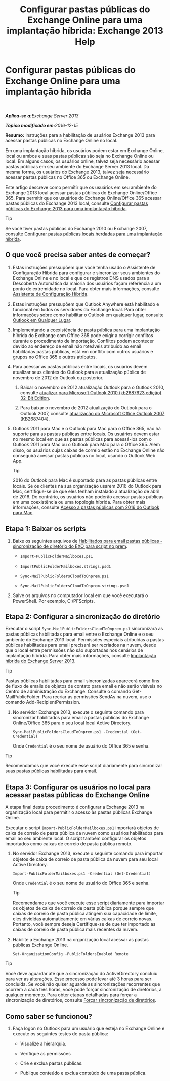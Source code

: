 ﻿---
title: 'Configurar pastas públicas do Exchange Online para uma implantação híbrida: Exchange 2013 Help'
TOCTitle: Configurar pastas públicas do Exchange Online para uma implantação híbrida
ms:assetid: d979edb3-967b-4431-8beb-0c236bf7f56d
ms:mtpsurl: https://technet.microsoft.com/pt-br/library/Mt729076(v=EXCHG.150)
ms:contentKeyID: 72768735
ms.date: 05/23/2018
mtps_version: v=EXCHG.150
ms.translationtype: MT
---

# Configurar pastas públicas do Exchange Online para uma implantação híbrida

 

_<strong>Aplica-se a:</strong>Exchange Server 2013_

_<strong>Tópico modificado em:</strong>2016-12-15_

**Resumo:**  instruções para a habilitação de usuários Exchange 2013 para acessar pastas públicas no Exchange Online no local.

Em uma implantação híbrida, os usuários podem estar em Exchange Online, local ou ambos e suas pastas públicas são seja no Exchange Online ou local. Em alguns casos, os usuários online, talvez seja necessário acessar pastas públicas em seu ambiente do Exchange Server 2013 local. Da mesma forma, os usuários do Exchange 2013, talvez seja necessário acessar pastas públicas no Office 365 ou Exchange Online.

Este artigo descreve como permitir que os usuários em seu ambiente do Exchange 2013 local acessar pastas públicas do Exchange Online/Office 365. Para permitir que os usuários do Exchange Online/Office 365 acessar pastas públicas do Exchange 2013 local, consulte [Configurar pastas públicas do Exchange 2013 para uma implantação híbrida](https://docs.microsoft.com/pt-br/exchange/collaboration-exo/public-folders/set-up-modern-hybrid-public-folders).


> [!TIP]
> Se você tiver pastas públicas do Exchange 2010 ou Exchange 2007, consulte <A href="https://docs.microsoft.com/pt-br/exchange/collaboration-exo/public-folders/set-up-legacy-hybrid-public-folders">Configurar pastas públicas locais herdadas para uma implantação híbrida</A>.



## O que você precisa saber antes de começar?

1.  Estas instruções pressupõem que você tenha usado o Assistente de Configuração Híbrida para configurar e sincronizar seus ambientes do Exchange Online e no local e que os registros DNS usados ​​para a Descoberta Automática da maioria dos usuários façam referência a um ponto de extremidade no local. Para obter mais informações, consulte [Assistente de Configuração Híbrida](hybrid-configuration-wizard-exchange-2013-help.md).

2.  Estas instruções pressupõem que Outlook Anywhere está habilitado e funcional em todos os servidores do Exchange local. Para obter informações sobre como habilitar o Outlook em qualquer lugar, consulte [Outlook em Qualquer Lugar](https://technet.microsoft.com/pt-br/library/bb123741\(v=exchg.150\)).

3.  Implementando a coexistência de pasta pública para uma implantação híbrida do Exchange com Office 365 pode exigir a corrigir conflitos durante o procedimento de importação. Conflitos podem acontecer devido ao endereço de email não roteáveis atribuído ao email habilitadas pastas públicas, está em conflito com outros usuários e grupos no Office 365 e outros atributos.

4.  Para acessar as pastas públicas entre locais, os usuários devem atualizar seus clientes do Outlook para a atualização pública de novembro de 2012 do Outlook ou posterior.
    
    1.  Baixar o novembro de 2012 atualização Outlook para o Outlook 2010, consulte [atualizar para Microsoft Outlook 2010 (kb2687623 edição) 32-Bit Edition](https://www.microsoft.com/en-us/download/details.aspx?id=35702).
    
    2.  Para baixar o novembro de 2012 atualização do Outlook para o Outlook 2007, consulte [atualização do Microsoft Office Outlook 2007 (KB2687404)](https://www.microsoft.com/en-us/download/details.aspx?id=35718).

5.  Outlook 2011 para Mac e o Outlook para Mac para o Office 365, não há suporte para as pastas públicas entre locais. Os usuários devem estar no mesmo local em que as pastas públicas para acessá-los com o Outlook 2011 para Mac ou o Outlook para Mac para o Office 365. Além disso, os usuários cujas caixas de correio estão no Exchange Online não conseguirá acessar pastas públicas no local, usando o Outlook Web App.
    

    > [!TIP]
    > 2016 do Outlook para Mac é suportado para as pastas públicas entre locais. Se os clientes na sua organização usarem 2016 do Outlook para Mac, certifique-se de que eles tenham instalado a atualização de abril de 2016. Do contrário, os usuários não poderão acessar pastas públicas em uma coexistência ou uma topologia híbrida. Para obter mais informações, consulte <A href="https://technet.microsoft.com/pt-br/library/mt788631(v=exchg.150)">Acesso a pastas públicas com 2016 do Outlook para Mac</A>.



## Etapa 1: Baixar os scripts

1.  Baixe os seguintes arquivos de [Habilitados para email pastas públicas - sincronização de diretório do EXO para script no prem](https://go.microsoft.com/fwlink/p/?linkid=797795).
    
      - `Import-PublicFolderMailboxes.ps1`
    
      - `ImportPublicFolderMailboxes.strings.psd1`
    
      - `Sync-MailPublicFoldersCloudToOnprem.ps1`
    
      - `Sync-MailPublicFoldersCloudToOnprem.strings.psd1`

2.  Salve os arquivos no computador local em que você executará o PowerShell. Por exemplo, C:\\PFScripts.

## Etapa 2: Configurar a sincronização do diretório

Executar o script `Sync-MailPublicFoldersCloudToOnprem.ps1` sincronizará as pastas públicas habilitadas para email entre o Exchange Online e o seu ambiente do Exchange 2013 local. Permissões especiais atribuídas a pastas públicas habilitadas para email precisará ser recriados na nuvem, desde que o local entre permissões não são suportadas nos cenários de implantação híbrida. Para obter mais informações, consulte [Implantação híbrida do Exchange Server 2013](exchange-server-hybrid-deployments-exchange-2013-help.md).


> [!TIP]
> Pastas públicas habilitadas para email sincronizadas aparecerá como fins de fluxo de emails de objetos de contato para email e não serão visíveis no Centro de administração do Exchange. Consulte o comando Get-MailPublicFolder. Para recriar as permissões SendAs na nuvem, use o comando Add-RecipientPermission.



1.  No servidor Exchange 2013, execute o seguinte comando para sincronizar habilitados para email a pastas públicas do Exchange Online/Office 365 para o seu local local Active Directory.
    
        Sync-MailPublicFoldersCloudToOnprem.ps1 -Credential (Get-Credential)
    
    Onde `Credential` é o seu nome de usuário do Office 365 e senha.


> [!TIP]
> Recomendamos que você execute esse script diariamente para sincronizar suas pastas públicas habilitadas para email.



## Etapa 3: Configurar os usuários no local para acessar pastas públicas do Exchange Online

A etapa final deste procedimento é configurar a Exchange 2013 na organização local para permitir o acesso às pastas públicas Exchange Online.

Executar o script `Import-PublicFolderMailboxes.ps1` importará objetos de caixa de correio de pasta pública da nuvem como usuários habilitados para email ao seu ambiente local. O script também configurar os objetos importados como caixas de correio de pasta pública remoto.

1.  No servidor Exchange 2013, execute o seguinte comando para importar objetos de caixa de correio de pasta pública da nuvem para seu local Active Directory.
    
        Import-PublicFolderMailboxes.ps1 -Credential (Get-Credential)
    
    Onde `Credential` é o seu nome de usuário do Office 365 e senha.
    

    > [!TIP]
    > Recomendamos que você execute esse script diariamente para importar os objetos de caixa de correio de pasta pública porque sempre que caixas de correio de pasta pública atingem sua capacidade de limite, eles divididas automaticamente em várias caixas de correio novas. Portanto, você sempre deseja Certifique-se de que ter importado as caixas de correio de pasta pública mais recentes da nuvem.



2.  Habilite a Exchange 2013 na organização local acessar as pastas públicas Exchange Online.
    
        Set-OrganizationConfig -PublicFoldersEnabled Remote


> [!TIP]
> Você deve aguardar até que a sincronização do ActiveDirectory concluiu para ver as alterações. Esse processo pode levar até 3 horas para ser concluída. Se você não quiser aguarde as sincronizações recorrentes que ocorrem a cada três horas, você pode forçar sincronização de diretórios, a qualquer momento. Para obter etapas detalhadas para forçar a sincronização de diretórios, consulte <A href="http://technet.microsoft.com/en-us/library/jj151771.aspx">Forçar sincronização de diretórios</A>.



## Como saber se funcionou?

1.  Faça logon no Outlook para um usuário que esteja no Exchange Online e execute os seguintes testes de pasta pública:
    
      - Visualize a hierarquia.
    
      - Verifique as permissões
    
      - Crie e exclua pastas públicas.
    
      - Publique conteúdo e exclua conteúdo de uma pasta pública.

